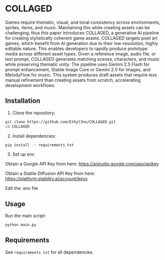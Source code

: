 # COLLAGED

Games require thematic, visual, and tonal consistency across environments, sprites, items, and music. Maintaining this while creating assets can be challenging, thus this paper introduces COLLAGED, a generative AI pipeline for creating stylistically coherent game assets. COLLAGED targets pixel art games, which benefit from AI generation due to their low-resolution, highly editable nature. This enables developers to rapidly produce prototype media across different asset types. Given a reference image, audio file, or text prompt, COLLAGED generates matching scenes, characters, and music while preserving thematic unity. The pipeline uses Gemini 2.5 Flash for prompt enhancement, Stable Image Core or Gemini 2.0 for images, and MelodyFlow for music. This system produces draft assets that require less manual refinement than creating assets from scratch, accelerating development workflows. 

## Installation

1. Clone the repository:
```bash
git clone https://github.com/Ethyl3ne/COLLAGED.git
cd COLLAGED
```

2. Install dependencies:
```bash
pip install -r requirements.txt
```

3. Set up env

Obtain a Google API Key from here: https://aistudio.google.com/app/apikey

Obtain a Stable Diffusion API Key from here: https://platform.stability.ai/account/keys

Edit the .env file

## Usage

Run the main script:
```bash
python main.py
```

## Requirements

See `requirements.txt` for all dependencies.

